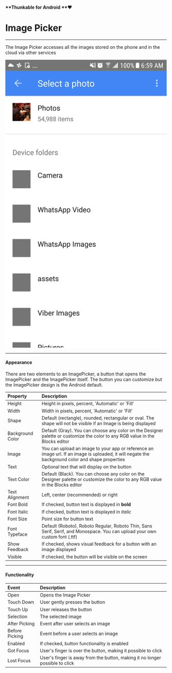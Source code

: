 #### **Thunkable for Android **❤

# Image Picker

---

The Image Picker accesses all the images stored on the phone and in the cloud via other services

![](/assets/image-picker.png)

---

#### **Appearance**

There are two elements to an ImagePicker, a button that opens the ImagePicker and the ImagePicker itself. The button you can customize but the ImagePicker design is the Android default.

| Property | Description |
| :--- | :--- |
| Height | Height in pixels, percent, 'Automatic' or 'Fill' |
| Width | Width in pixels, percent, 'Automatic' or 'Fill' |
| Shape | Default \(rectangle\), rounded, rectangular or oval.  The shape will not be visible if an Image is being displayed |
| Background Color | Default \(Gray\). You can choose any color on the Designer palette or customize the color to any RGB value in the Blocks editor |
| Image | You can upload an image to your app or reference an image url. If an image is uploaded, it will negate the background color and shape properties |
| Text | Optional text that will display on the button |
| Text Color | Default \(Black\). You can choose any color on the Designer palette or customize the color to any RGB value in the Blocks editor |
| Text Alignment | Left, center \(recommended\) or right |
| Font Bold | If checked, button text is displayed in **bold** |
| Font Italic | If checked, button text is displayed in _italic_ |
| Font Size | Point size for button text |
| Font Typeface | Default \(Roboto\), Roboto Regular, Roboto Thin, Sans Serif, Serif, and Monospace. You can upload your own custom font \(.ttf\) |
| Show Feedback | If checked, shows visual feedback for a button with an image displayed |
| Visible | If checked, the button will be visible on the screen |

---

#### Functionality

| Event | Description |
| :--- | :--- |
| Open | Opens the Image Picker |
| Touch Down | User gently presses the button |
| Touch Up | User releases the button |
| Selection | The selected image |
| After Picking | Event after user selects an image |
| Before Picking | Event before a user selects an image |
| Enabled | If checked, button functionality is enabled |
| Got Focus | User's finger is over the button, making it possible to click |
| Lost Focus | User's finger is away from the button, making it no longer possible to click |



